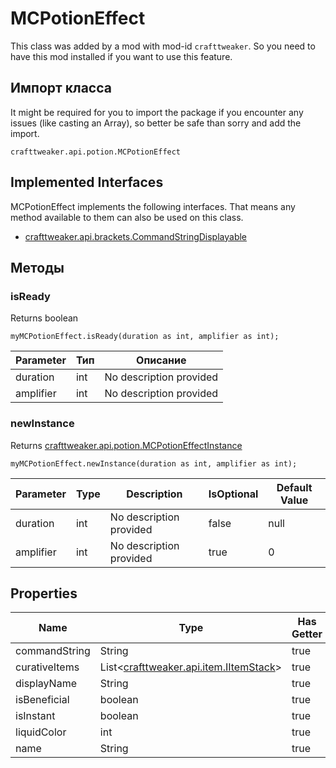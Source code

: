# MCPotionEffect

This class was added by a mod with mod-id `crafttweaker`. So you need to have this mod installed if you want to use this feature.

## Импорт класса
It might be required for you to import the package if you encounter any issues (like casting an Array), so better be safe than sorry and add the import.
```zenscript
crafttweaker.api.potion.MCPotionEffect
```

## Implemented Interfaces
MCPotionEffect implements the following interfaces. That means any method available to them can also be used on this class.
- [crafttweaker.api.brackets.CommandStringDisplayable](/vanilla/api/brackets/CommandStringDisplayable)

## Методы
### isReady

Returns boolean

```zenscript
myMCPotionEffect.isReady(duration as int, amplifier as int);
```

| Parameter | Тип | Описание                |
| --------- | --- | ----------------------- |
| duration  | int | No description provided |
| amplifier | int | No description provided |


### newInstance

Returns [crafttweaker.api.potion.MCPotionEffectInstance](/vanilla/api/potions/MCPotionEffectInstance)

```zenscript
myMCPotionEffect.newInstance(duration as int, amplifier as int);
```

| Parameter | Type | Description             | IsOptional | Default Value |
| --------- | ---- | ----------------------- | ---------- | ------------- |
| duration  | int  | No description provided | false      | null          |
| amplifier | int  | No description provided | true       | 0             |



## Properties

| Name          | Type                                                                    | Has Getter | Has Setter |
| ------------- | ----------------------------------------------------------------------- | ---------- | ---------- |
| commandString | String                                                                  | true       | false      |
| curativeItems | List<[crafttweaker.api.item.IItemStack](/vanilla/api/items/IItemStack)> | true       | false      |
| displayName   | String                                                                  | true       | false      |
| isBeneficial  | boolean                                                                 | true       | false      |
| isInstant     | boolean                                                                 | true       | false      |
| liquidColor   | int                                                                     | true       | false      |
| name          | String                                                                  | true       | false      |

